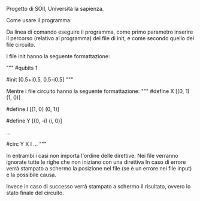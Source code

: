Progetto di SOII, Università la sapienza.

Come usare il programma:

Da linea di comando eseguire il programma,
come primo parametro inserire il percorso (relativo al programma)
del file di init, e come secondo quello del file circuito.

I file init hanno la seguente formattazione:

"""
#qubits 1

#init [0.5+i0.5, 0.5-i0.5]
"""

Mentre i file circuito hanno la seguente formattazione:
"""
#define X [(0, 1) (1, 0)]

#define I [(1, 0) (0, 1)]

#define Y [(0, -i) (i, 0)]

...

#circ Y X I ...
"""

In entrambi i casi non importa l'ordine delle direttive.
Nei file verranno ignorate tutte le righe che non iniziano con una direttiva
In caso di errore verrà stampato a schermo la posizione nel file
(se è un errore nei file input) e la possibile causa.

Invece in caso di successo verrà stampato a schermo il risultato, ovvero
lo stato finale del circuito.